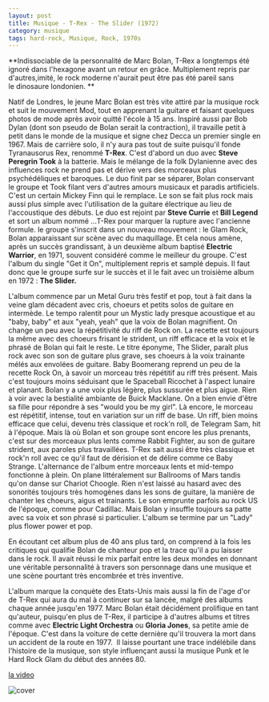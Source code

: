 ```yaml
---
layout: post
title: Musique - T-Rex - The Slider (1972)
category: musique
tags: hard-rock, Musique, Rock, 1970s
---
```

**Indissociable de la personnalité de Marc Bolan, T-Rex a longtemps été ignoré dans l'hexagone avant un retour en grâce. Multiplement repris par d'autres,imité, le rock moderne n'aurait peut être pas été pareil sans le dinosaure londonien. **

Natif de Londres, le jeune Marc Bolan est très vite attiré par la musique rock et suit le mouvement Mod, tout en apprenant la guitare et faisant quelques photos de mode après avoir quitté l'école à 15 ans. Inspiré aussi par Bob Dylan (dont son pseudo de Bolan serait la contraction), il travaille petit à petit dans le monde de la musique et signe chez Decca un premier single en 1967. Mais de carrière solo, il n'y aura pas tout de suite puisqu'il fonde Tyranausorus Rex, renommé **T-Rex**. C'est d'abord un duo avec **Steve Peregrin Took** à la batterie. Mais le mélange de la folk Dylanienne avec des influences rock ne prend pas et dérive vers des morceaux plus psychédéliques et baroques. Le duo finit par se séparer, Bolan conservant le groupe et Took filant vers d'autres amours musicaux et paradis artificiels. C'est un certain Mickey Finn qui le remplace. Le son se fait plus rock mais aussi plus simple avec l'utilisation de la guitare électrique au lieu de l'accoustique des débuts. Le duo est rejoint par **Steve Currie** et **Bill Legend** et sort un album nommé ...T-Rex pour marquer la rupture avec l'ancienne formule. le groupe s'inscrit dans un nouveau mouvement : le Glam Rock, Bolan apparaissant sur scène avec du maquillage. Et cela nous amène, après un succès grandissant, à un deuxième album baptisé **Electric Warrior**, en 1971, souvent considéré comme le meilleur du groupe. C'est l'album du single "Get it On", multiplement repris et samplé depuis. Il faut donc que le groupe surfe sur le succès et il le fait avec un troisième album en 1972 : **The Slider.**

L'album commence par un Metal Guru très festif et pop, tout à fait dans la veine glam décadent avec cris, choeurs et petits solos de guitare en intermède. Le tempo ralentit pour un Mystic lady presque acoustique et au "baby, baby" et aux "yeah, yeah" que la voix de Bolan magnifient. On change un peu avec la répétitivité du riff de Rock on. La recette est toujours la même avec des choeurs frisant le strident, un riff efficace et la voix et le phrasé de Bolan qui fait le reste. Le titre éponyme, The Slider, paraît plus rock avec son son de guitare plus grave, ses choeurs à la voix trainante mélés aux envolées de guitare. Baby Boomerang reprend un peu de la recette Rock On, à savoir un morceau très répétitif au riff très présent. Mais c'est toujours moins séduisant que le Spaceball Ricochet à l'aspect lunaire et planant. Bolan y a une voix plus légère, plus sussurée et plus aigue. Rien à voir avec la bestialité ambiante de Buick Macklane. On a bien envie d'être sa fille pour répondre à ses "would you be my girl". Là encore, le morceau est répétitif, intense, tout en variation sur un riff de base. Un riff, bien moins efficace que celui, devenu très classique et rock'n roll, de Telegram Sam, hit à l'époque. Mais là où Bolan et son groupe sont encore les plus prenants, c'est sur des morceaux plus lents comme Rabbit Fighter, au son de guitare strident, aux paroles plus travaillées. T-Rex sait aussi être très classique et rock'n roll avec ce qu'il faut de dérision et de délire comme ce Baby Strange. L'alternance de l'album entre morceaux lents et mid-tempo fonctionne à plein. On plane littéralement sur Ballrooms of Mars tandis qu'on danse sur Chariot Choogle. Rien n'est laissé au hasard avec des sonorités toujours très homogènes dans les sons de guitare, la manière de chanter les choeurs, aigus et trainants. Le son emprunte parfois au rock US de l'époque, comme pour Cadillac. Mais Bolan y insuffle toujours sa patte avec sa voix et son phrasé si particulier. L'album se termine par un "Lady" plus flower power et pop.

En écoutant cet album plus de 40 ans plus tard, on comprend à la fois les critiques qui qualifie Bolan de chanteur pop et la trace qu'il a pu laisser dans le rock. Il avait réussi le mix parfait entre les deux mondes en donnant une véritable personnalité à travers son personnage dans une musique et une scène pourtant très encombrée et très inventive.

L'album marque la conquète des Etats-Unis mais aussi la fin de l'age d'or de T-Rex qui aura du mal à continuer sur sa lancée, malgré des albums chaque année jusqu'en 1977. Marc Bolan était décidément prolifique en tant qu'auteur, puisqu'en plus de T-Rex, il participe à d'autres albums et titres comme avec **Electric Light Orchestra** ou **Gloria Jones**, sa petite amie de l'époque. C'est dans la voiture de cette dernière qu'il trouvera la mort dans un accident de la route en 1977.  Il laisse pourtant une trace indélébile dans l'histoire de la musique, son style influençant aussi la musique Punk et le Hard Rock Glam du début des années 80.

[la video](https://www.youtube.com/watch?v=19IqwU3itFk)

![cover](http://cheziceman.files.wordpress.com/2014/11/the_slider.jpg)

